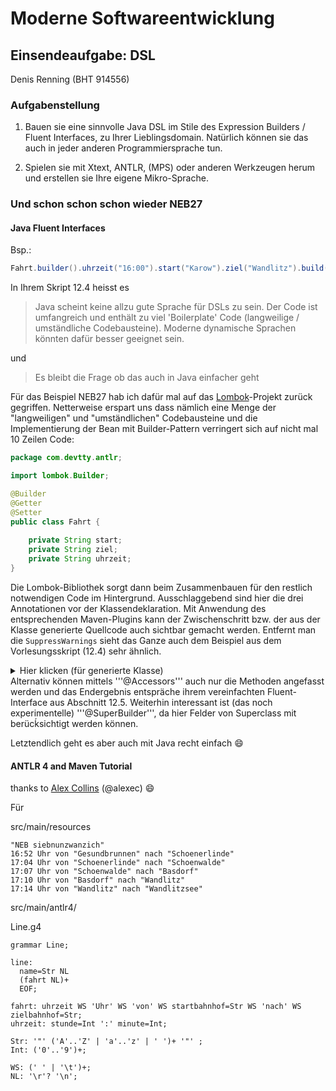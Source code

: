 # Moderne Softwareentwicklung


## Einsendeaufgabe: DSL

Denis Renning (BHT 914556)

### Aufgabenstellung
1. Bauen sie eine sinnvolle Java DSL im Stile des Expression Builders / Fluent Interfaces, zu Ihrer Lieblingsdomain. Natürlich können sie das auch in jeder anderen Programmiersprache tun.

2. Spielen sie mit Xtext, ANTLR, (MPS) oder anderen Werkzeugen herum und erstellen sie Ihre eigene Mikro-Sprache.


### Und schon schon schon wieder NEB27

#### Java Fluent Interfaces

Bsp.:
```java
Fahrt.builder().uhrzeit("16:00").start("Karow").ziel("Wandlitz").build(); //hier mit BuilderPattern
```

In Ihrem Skript 12.4 heisst es

> Java scheint keine allzu gute Sprache für DSLs zu sein. Der Code ist umfangreich und enthält zu viel 'Boilerplate' Code (langweilige / umständliche Codebausteine). Moderne dynamische Sprachen könnten dafür besser geeignet sein.

und 

> Es bleibt die Frage ob das auch in Java einfacher geht

Für das Beispiel NEB27 hab ich dafür mal auf das [Lombok](https://projectlombok.org/)-Projekt zurück gegriffen. Netterweise erspart uns dass nämlich eine Menge der "langweiligen" und "umständlichen" Codebausteine und die Implementierung der Bean mit Builder-Pattern verringert sich auf nicht mal 10 Zeilen Code:

```java
package com.devtty.antlr;

import lombok.Builder;

@Builder 
@Getter 
@Setter
public class Fahrt {
    
    private String start;
    private String ziel;
    private String uhrzeit;
}
```

Die Lombok-Bibliothek sorgt dann beim Zusammenbauen für den restlich notwendigen Code im Hintergrund. Ausschlaggebend sind hier die drei Annotationen vor der Klassendeklaration. Mit Anwendung des entsprechenden Maven-Plugins kann der Zwischenschritt bzw. der aus der Klasse generierte Quellcode auch sichtbar gemacht werden. Entfernt man die ```SuppressWarnings``` sieht das Ganze auch dem Beispiel aus dem Vorlesungsskript (12.4) sehr ähnlich.

<details>
  <summary>Hier klicken (für generierte Klasse)</summary>

```java
// Generated by delombok at Fri Jan 07 14:29:41 CET 2022
package com.devtty.antlr;

public class Fahrt {
    private String start;
    private String ziel;
    private String uhrzeit;

    @java.lang.SuppressWarnings("all")
    Fahrt(final String start, final String ziel, final String uhrzeit) {
        this.start = start;
        this.ziel = ziel;
        this.uhrzeit = uhrzeit;
    }


    @java.lang.SuppressWarnings("all")
    public static class FahrtBuilder {
        @java.lang.SuppressWarnings("all")
        private String start;
        @java.lang.SuppressWarnings("all")
        private String ziel;
        @java.lang.SuppressWarnings("all")
        private String uhrzeit;

        @java.lang.SuppressWarnings("all")
        FahrtBuilder() {
        }

        /**
         * @return {@code this}.
         */
        @java.lang.SuppressWarnings("all")
        public Fahrt.FahrtBuilder start(final String start) {
            this.start = start;
            return this;
        }

        /**
         * @return {@code this}.
         */
        @java.lang.SuppressWarnings("all")
        public Fahrt.FahrtBuilder ziel(final String ziel) {
            this.ziel = ziel;
            return this;
        }

        /**
         * @return {@code this}.
         */
        @java.lang.SuppressWarnings("all")
        public Fahrt.FahrtBuilder uhrzeit(final String uhrzeit) {
            this.uhrzeit = uhrzeit;
            return this;
        }

        @java.lang.SuppressWarnings("all")
        public Fahrt build() {
            return new Fahrt(this.start, this.ziel, this.uhrzeit);
        }

        @java.lang.Override
        @java.lang.SuppressWarnings("all")
        public java.lang.String toString() {
            return "Fahrt.FahrtBuilder(start=" + this.start + ", ziel=" + this.ziel + ", uhrzeit=" + this.uhrzeit + ")";
        }
    }

    @java.lang.SuppressWarnings("all")
    public static Fahrt.FahrtBuilder builder() {
        return new Fahrt.FahrtBuilder();
    }

    @java.lang.SuppressWarnings("all")
    public String getStart() {
        return this.start;
    }

    @java.lang.SuppressWarnings("all")
    public String getZiel() {
        return this.ziel;
    }

    @java.lang.SuppressWarnings("all")
    public String getUhrzeit() {
        return this.uhrzeit;
    }

    @java.lang.SuppressWarnings("all")
    public void setStart(final String start) {
        this.start = start;
    }

    @java.lang.SuppressWarnings("all")
    public void setZiel(final String ziel) {
        this.ziel = ziel;
    }

    @java.lang.SuppressWarnings("all")
    public void setUhrzeit(final String uhrzeit) {
        this.uhrzeit = uhrzeit;
    }
}

```
</details

Alternativ können mittels '''@Accessors''' auch nur die Methoden angefasst werden und das Endergebnis entspräche ihrem vereinfachten Fluent-Interface aus Abschnitt 12.5.
Weiterhin interessant ist (das noch experimentelle) '''@SuperBuilder''', da hier Felder von Superclass mit berücḱsichtigt werden können.

Letztendlich geht es aber auch mit Java recht einfach :smile:

#### ANTLR 4 and Maven Tutorial

thanks to [Alex Collins](https://alexecollins.com/antlr4-and-maven-tutorial/) (@alexec) :smile:

Für 

src/main/resources

```
"NEB siebnunzwanzich"
16:52 Uhr von "Gesundbrunnen" nach "Schoenerlinde"
17:04 Uhr von "Schoenerlinde" nach "Schoenwalde"
17:07 Uhr von "Schoenwalde" nach "Basdorf"
17:10 Uhr von "Basdorf" nach "Wandlitz"
17:14 Uhr von "Wandlitz" nach "Wandlitzsee"

```

src/main/antlr4/

Line.g4

```
grammar Line;

line:
  name=Str NL
  (fahrt NL)+
  EOF;
  
fahrt: uhrzeit WS 'Uhr' WS 'von' WS startbahnhof=Str WS 'nach' WS zielbahnhof=Str;
uhrzeit: stunde=Int ':' minute=Int;

Str: '"' ('A'..'Z' | 'a'..'z' | ' ')+ '"' ;
Int: ('0'..'9')+;

WS: (' ' | '\t')+;
NL: '\r'? '\n';
```

